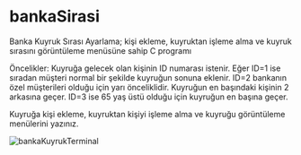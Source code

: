 # bankaSirasi
Banka Kuyruk Sırası Ayarlama; kişi ekleme, kuyruktan işleme alma ve kuyruk sırasını görüntüleme menüsüne sahip C programı

Öncelikler: Kuyruğa gelecek olan kişinin ID numarası istenir. 
Eğer ID=1 ise sıradan müşteri normal bir şekilde kuyruğun sonuna eklenir.
ID=2 bankanın özel müşterileri olduğu için yarı önceliklidir. Kuyruğun en başındaki kişinin 2 arkasına geçer.
ID=3 ise 65 yaş üstü olduğu için kuyruğun en başına geçer. 

Kuyruğa kişi ekleme, kuyruktan kişiyi işleme alma ve kuyruğu görüntüleme menülerini yazınız.


![bankaKuyrukTerminal](https://github.com/azraoykulukan/bankaSirasi/assets/115402533/05cf7264-c45b-45e8-ab46-ca7d22a36e5f)
